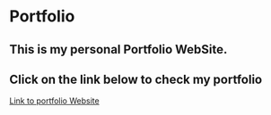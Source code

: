 # Portfolio  
## This is my personal Portfolio WebSite.  
## Click on the link below to check my portfolio  
[Link to portfolio Website](https://whitewolf1237.github.io/Portfolio/)
